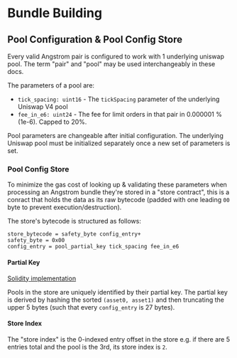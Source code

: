 # Bundle Building

## Pool Configuration & Pool Config Store

Every valid Angstrom pair is configured to work with 1 underlying uniswap pool. The term "pair" and
"pool" may be used interchangeably in these docs.

The parameters of a pool are:
- `tick_spacing: uint16` - The `tickSpacing` parameter of the underlying Uniswap V4 pool
- `fee_in_e6: uint24` - The fee for limit orders in that pair in 0.000001 % (1e-6). Capped to 20%.

Pool parameters are changeable after initial configuration. The underlying Uniswap pool must be
initialized separately once a new set of parameters is set.

### Pool Config Store

To minimize the gas cost of looking up & validating these parameters when processing an Angstrom
bundle they're stored in a "store contract", this is a conract that holds the data as its raw
bytecode (padded with one leading `00` byte to prevent execution/destruction).

The store's bytecode is structured as follows:
```
store_bytecode = safety_byte config_entry+
safety_byte = 0x00
config_entry = pool_partial_key tick_spacing fee_in_e6
```

#### Partial Key

[Solidity implementation](../src/libraries/pool-config/PartialKey.sol)

Pools in the store are uniquely identified by their partial key. The partial key is derived by
hashing the sorted `(asset0, asset1)` and then truncating the upper 5 bytes (such that every
`config_entry` is 27 bytes).

#### Store Index

The "store index" is the 0-indexed entry offset in the store e.g. if there are 5 entries total and
the pool is the 3rd, its store index is `2`.
